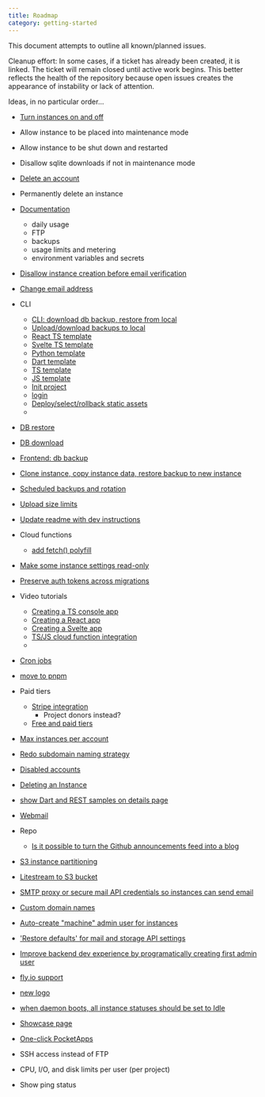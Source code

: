 ```yaml
---
title: Roadmap
category: getting-started
---
```


This document attempts to outline all known/planned issues.

Cleanup effort: In some cases, if a ticket has already been created, it is linked. The ticket will remain closed until active work begins. This better reflects the health of the repository because open issues creates the appearance of instability or lack of attention.

Ideas, in no particular order...

- [Turn instances on and off](https://github.com/benallfree/pockethost/discussions/204)
- Allow instance to be placed into maintenance mode
- Allow instance to be shut down and restarted
- Disallow sqlite downloads if not in maintenance mode
- [Delete an account](https://github.com/benallfree/pockethost/issues/172)
- Permanently delete an instance
- [Documentation](https://github.com/benallfree/pockethost/issues/174)
  - daily usage
  - FTP
  - backups
  - usage limits and metering
  - environment variables and secrets
- [Disallow instance creation before email verification](https://github.com/benallfree/pockethost/issues/163)
- [Change email address](https://github.com/benallfree/pockethost/issues/162)

- CLI

  - [CLI: download db backup, restore from local](https://github.com/benallfree/pockethost/issues/127)
  - [Upload/download backups to local](https://github.com/benallfree/pockethost/issues/120)
  - [React TS template](https://github.com/benallfree/pockethost/issues/71)
  - [Svelte TS template](https://github.com/benallfree/pockethost/issues/70)
  - [Python template](https://github.com/benallfree/pockethost/issues/69)
  - [Dart template](https://github.com/benallfree/pockethost/issues/68)
  - [TS template](https://github.com/benallfree/pockethost/issues/67)
  - [JS template](https://github.com/benallfree/pockethost/issues/66)
  - [Init project](https://github.com/benallfree/pockethost/issues/64)
  - [login](https://github.com/benallfree/pockethost/issues/63)
  - [Deploy/select/rollback static assets](https://github.com/benallfree/pockethost/issues/28)
  -

- [DB restore](https://github.com/benallfree/pockethost/issues/98)
- [DB download](https://github.com/benallfree/pockethost/issues/100)
- [Frontend: db backup](https://github.com/benallfree/pockethost/issues/95)
- [Clone instance, copy instance data, restore backup to new instance](https://github.com/benallfree/pockethost/issues/88)
- [Scheduled backups and rotation](https://github.com/benallfree/pockethost/issues/84)
- [Upload size limits](https://github.com/benallfree/pockethost/issues/117)
- [Update readme with dev instructions](https://github.com/benallfree/pockethost/issues/184)

- Cloud functions
  - [add fetch() polyfill](https://github.com/benallfree/pockethost/issues/80)
- [Make some instance settings read-only](https://github.com/benallfree/pockethost/issues/79)
- [Preserve auth tokens across migrations](https://github.com/benallfree/pockethost/issues/78)
- Video tutorials

  - [Creating a TS console app](https://github.com/benallfree/pockethost/issues/75)
  - [Creating a React app](https://github.com/benallfree/pockethost/issues/74)
  - [Creating a Svelte app](https://github.com/benallfree/pockethost/issues/73)
  - [TS/JS cloud function integration](https://github.com/benallfree/pockethost/issues/60)
  -

- [Cron jobs](https://github.com/benallfree/pockethost/issues/47)
- [move to pnpm](https://github.com/benallfree/pockethost/issues/46)

- Paid tiers

  - [Stripe integration](https://github.com/benallfree/pockethost/issues/65)
    - Project donors instead?
  - [Free and paid tiers](https://github.com/benallfree/pockethost/issues/44)

- [Max instances per account](https://github.com/benallfree/pockethost/issues/43)
- [Redo subdomain naming strategy](https://github.com/benallfree/pockethost/issues/42)
- [Disabled accounts](https://github.com/benallfree/pockethost/issues/41)
- [Deleting an Instance](https://github.com/benallfree/pockethost/issues/35)
- [show Dart and REST samples on details page](https://github.com/benallfree/pockethost/issues/33)
- [Webmail](https://github.com/benallfree/pockethost/issues/29)

- Repo
  - [Is it possible to turn the Github announcements feed into a blog](https://github.com/benallfree/pockethost/issues/62)
- [S3 instance partitioning](https://github.com/benallfree/pockethost/issues/22)
- [Litestream to S3 bucket](https://github.com/benallfree/pockethost/issues/23)
- [SMTP proxy or secure mail API credentials so instances can send email](https://github.com/benallfree/pockethost/issues/24)
- [Custom domain names](https://github.com/benallfree/pockethost/issues/25)
- [Auto-create "machine" admin user for instances](https://github.com/benallfree/pockethost/issues/26)
- ['Restore defaults' for mail and storage API settings](https://github.com/benallfree/pockethost/issues/19)
- [Improve backend dev experience by programatically creating first admin user](https://github.com/benallfree/pockethost/issues/7)
- [fly.io support](https://github.com/benallfree/pockethost/issues/20)
- [new logo](https://github.com/benallfree/pockethost/issues/39)
- [when daemon boots, all instance statuses should be set to Idle](https://github.com/benallfree/pockethost/issues/61)
- [Showcase page](https://github.com/benallfree/pockethost/discussions/180)
- [One-click PocketApps](https://github.com/benallfree/awesome-pocketbase/pull/20#issuecomment-1582052953)
- SSH access instead of FTP
- CPU, I/O, and disk limits per user (per project)
- Show ping status
